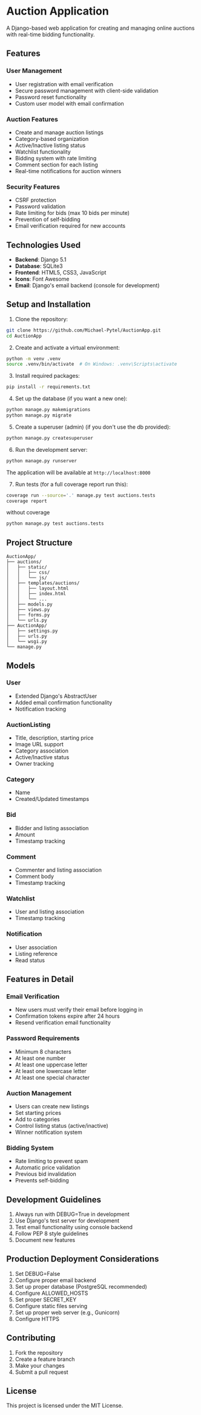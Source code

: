 # Auction Application

A Django-based web application for creating and managing online auctions with real-time bidding functionality.

## Features

### User Management
- User registration with email verification
- Secure password management with client-side validation
- Password reset functionality
- Custom user model with email confirmation

### Auction Features
- Create and manage auction listings
- Category-based organization
- Active/Inactive listing status
- Watchlist functionality
- Bidding system with rate limiting
- Comment section for each listing
- Real-time notifications for auction winners

### Security Features
- CSRF protection
- Password validation
- Rate limiting for bids (max 10 bids per minute)
- Prevention of self-bidding
- Email verification required for new accounts

## Technologies Used

- **Backend**: Django 5.1
- **Database**: SQLite3
- **Frontend**: HTML5, CSS3, JavaScript
- **Icons**: Font Awesome
- **Email**: Django's email backend (console for development)

## Setup and Installation

1. Clone the repository:
```bash
git clone https://github.com/Michael-Pytel/AuctionApp.git
cd AuctionApp
```

2. Create and activate a virtual environment:
```bash
python -m venv .venv
source .venv/bin/activate  # On Windows: .venv\Scripts\activate
```

3. Install required packages:
```bash
pip install -r requirements.txt
```

4. Set up the database (if you want a new one):
```bash
python manage.py makemigrations
python manage.py migrate
```

5. Create a superuser (admin) (if you don't use the db provided):
```bash
python manage.py createsuperuser
```

6. Run the development server:
```bash
python manage.py runserver
```

The application will be available at `http://localhost:8000`

7. Run tests (for a full coverage report run this):
```bash
coverage run --source='.' manage.py test auctions.tests
coverage report
```
without coverage
```bash
python manage.py test auctions.tests
```

## Project Structure

```
AuctionApp/
├── auctions/
│   ├── static/
│   │   ├── css/
│   │   └── js/
│   ├── templates/auctions/
│   │   ├── layout.html
│   │   ├── index.html
│   │   └── ...
│   ├── models.py
│   ├── views.py
│   ├── forms.py
│   └── urls.py
├── AuctionApp/
│   ├── settings.py
│   ├── urls.py
│   └── wsgi.py
└── manage.py
```

## Models

### User
- Extended Django's AbstractUser
- Added email confirmation functionality
- Notification tracking

### AuctionListing
- Title, description, starting price
- Image URL support
- Category association
- Active/Inactive status
- Owner tracking

### Category
- Name
- Created/Updated timestamps

### Bid
- Bidder and listing association
- Amount
- Timestamp tracking

### Comment
- Commenter and listing association
- Comment body
- Timestamp tracking

### Watchlist
- User and listing association
- Timestamp tracking

### Notification
- User association
- Listing reference
- Read status

## Features in Detail

### Email Verification
- New users must verify their email before logging in
- Confirmation tokens expire after 24 hours
- Resend verification email functionality

### Password Requirements
- Minimum 8 characters
- At least one number
- At least one uppercase letter
- At least one lowercase letter
- At least one special character

### Auction Management
- Users can create new listings
- Set starting prices
- Add to categories
- Control listing status (active/inactive)
- Winner notification system

### Bidding System
- Rate limiting to prevent spam
- Automatic price validation
- Previous bid invalidation
- Prevents self-bidding

## Development Guidelines

1. Always run with DEBUG=True in development
2. Use Django's test server for development
3. Test email functionality using console backend
4. Follow PEP 8 style guidelines
5. Document new features

## Production Deployment Considerations

1. Set DEBUG=False
2. Configure proper email backend
3. Set up proper database (PostgreSQL recommended)
4. Configure ALLOWED_HOSTS
5. Set proper SECRET_KEY
6. Configure static files serving
7. Set up proper web server (e.g., Gunicorn)
8. Configure HTTPS

## Contributing

1. Fork the repository
2. Create a feature branch
3. Make your changes
4. Submit a pull request

## License

This project is licensed under the MIT License.

